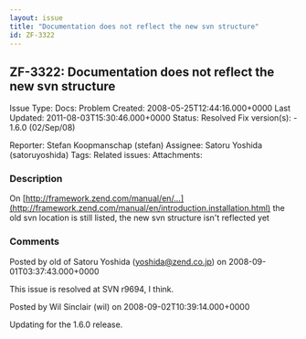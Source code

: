 ```yaml
---
layout: issue
title: "Documentation does not reflect the new svn structure"
id: ZF-3322
---
```


ZF-3322: Documentation does not reflect the new svn structure
-------------------------------------------------------------

 Issue Type: Docs: Problem Created: 2008-05-25T12:44:16.000+0000 Last Updated: 2011-08-03T15:30:46.000+0000 Status: Resolved Fix version(s): - 1.6.0 (02/Sep/08)
 
 Reporter:  Stefan Koopmanschap (stefan)  Assignee:  Satoru Yoshida (satoruyoshida)  Tags: 
 Related issues: 
 Attachments: 
### Description

On [http://framework.zend.com/manual/en/…](http://framework.zend.com/manual/en/introduction.installation.html) the old svn location is still listed, the new svn structure isn't reflected yet

 

 

### Comments

Posted by old of Satoru Yoshida (yoshida@zend.co.jp) on 2008-09-01T03:37:43.000+0000

This issue is resolved at SVN r9694, I think.

 

 

Posted by Wil Sinclair (wil) on 2008-09-02T10:39:14.000+0000

Updating for the 1.6.0 release.

 

 